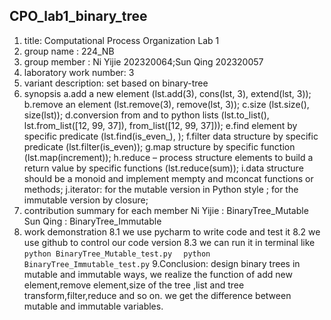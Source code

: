 ## CPO_lab1_binary_tree

1. title: Computational Process Organization Lab 1
2. group name : 224_NB
3. group member : Ni Yijie 202320064;Sun Qing 202320057
4. laboratory work number: 3
5. variant description: set based on binary-tree
6. synopsis
   a.add a new element (lst.add(3), cons(lst, 3), extend(lst, 3));
   b.remove an element (lst.remove(3), remove(lst, 3));
   c.size (lst.size(), size(lst));
   d.conversion from and to python lists (lst.to_list(), lst.from_list([12, 99, 37]), from_list([12, 99, 37]));
   e.find element by specific predicate (lst.find(is_even_), );
   f.filter data structure by specific predicate (lst.filter(is_even));
   g.map structure by specific function (lst.map(increment));
   h.reduce – process structure elements to build a return value by specific functions (lst.reduce(sum));
   i.data structure should be a monoid and implement mempty and mconcat functions or methods;
   j.iterator: for the mutable version in Python style ; for the immutable version by closure;
7. contribution summary for each member
    Ni Yijie : BinaryTree_Mutable
    Sun Qing : BinaryTree_Immutable
8. work demonstration
    8.1 we use pycharm to write code and test it
    8.2 we use github to control our code version
    8.3 we can run it in terminal like 
        ` python BinaryTree_Mutable_test.py  `
        ` python BinaryTree_Immutable_test.py`
9.Conclusion: design binary trees in mutable and immutable ways, 
   we realize the function of add new element,remove element,size 
   of the tree ,list and tree transform,filter,reduce and so on. 
   we get the difference between mutable and immutable variables.